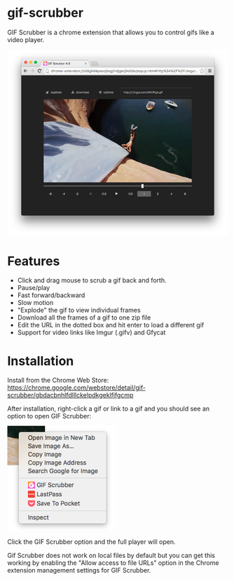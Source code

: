 <meta property="og:image"
    content="https://raw.githubusercontent.com/0ui/gif-scrubber/master/img/icon-128.png"/>

# gif-scrubber

GIF Scrubber is a chrome extension that allows you to control gifs like a video player.

![](https://raw.githubusercontent.com/0ui/gif-scrubber/master/img/screenshot-main.png)

# Features

- Click and drag mouse to scrub a gif back and forth.
- Pause/play
- Fast forward/backward
- Slow motion
- "Explode" the gif to view individual frames
- Download all the frames of a gif to one zip file
- Edit the URL in the dotted box and hit enter to load a different gif
- Support for video links like Imgur (.gifv) and Gfycat

# Installation

Install from the Chrome Web Store: https://chrome.google.com/webstore/detail/gif-scrubber/gbdacbnhlfdlllckelpdkgeklfjfgcmp

After installation, right-click a gif or link to a gif and you should see an option to open GIF Scrubber:

![](https://raw.githubusercontent.com/0ui/gif-scrubber/master/img/screenshot-menu.png)

Click the GIF Scrubber option and the full player will open.

Gif Scrubber does not work on local files by default but you can get this working by enabling the "Allow access to file URLs" option in the Chrome extension management settings for GIF Scrubber.
